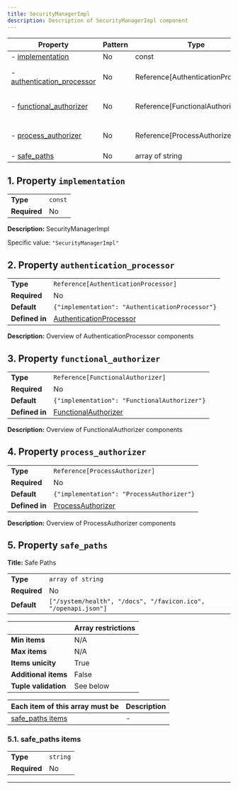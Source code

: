 ```yaml
---
title: SecurityManagerImpl
description: Description of SecurityManagerImpl component
---
```


| Property                                                 | Pattern | Type                               | Deprecated | Definition                                       | Title/Description                              |
| -------------------------------------------------------- | ------- | ---------------------------------- | ---------- | ------------------------------------------------ | ---------------------------------------------- |
| - [implementation](#implementation )                     | No      | const                              | No         | -                                                | SecurityManagerImpl                            |
| - [authentication_processor](#authentication_processor ) | No      | Reference[AuthenticationProcessor] | No         | In [AuthenticationProcessor](/docs/components/authenticationprocessor/overview) | Overview of AuthenticationProcessor components |
| - [functional_authorizer](#functional_authorizer )       | No      | Reference[FunctionalAuthorizer]    | No         | In [FunctionalAuthorizer](/docs/components/functionalauthorizer/overview)    | Overview of FunctionalAuthorizer components    |
| - [process_authorizer](#process_authorizer )             | No      | Reference[ProcessAuthorizer]       | No         | In [ProcessAuthorizer](/docs/components/processauthorizer/overview)       | Overview of ProcessAuthorizer components       |
| - [safe_paths](#safe_paths )                             | No      | array of string                    | No         | -                                                | Safe Paths                                     |

## <a name="implementation"></a>1. Property `implementation`

|              |         |
| ------------ | ------- |
| **Type**     | `const` |
| **Required** | No      |

**Description:** SecurityManagerImpl

Specific value: `"SecurityManagerImpl"`

## <a name="authentication_processor"></a>2. Property `authentication_processor`

|                |                                                 |
| -------------- | ----------------------------------------------- |
| **Type**       | `Reference[AuthenticationProcessor]`            |
| **Required**   | No                                              |
| **Default**    | `{"implementation": "AuthenticationProcessor"}` |
| **Defined in** | [AuthenticationProcessor](/docs/components/authenticationprocessor/overview)   |

**Description:** Overview of AuthenticationProcessor components

## <a name="functional_authorizer"></a>3. Property `functional_authorizer`

|                |                                              |
| -------------- | -------------------------------------------- |
| **Type**       | `Reference[FunctionalAuthorizer]`            |
| **Required**   | No                                           |
| **Default**    | `{"implementation": "FunctionalAuthorizer"}` |
| **Defined in** | [FunctionalAuthorizer](/docs/components/functionalauthorizer/overview)   |

**Description:** Overview of FunctionalAuthorizer components

## <a name="process_authorizer"></a>4. Property `process_authorizer`

|                |                                           |
| -------------- | ----------------------------------------- |
| **Type**       | `Reference[ProcessAuthorizer]`            |
| **Required**   | No                                        |
| **Default**    | `{"implementation": "ProcessAuthorizer"}` |
| **Defined in** | [ProcessAuthorizer](/docs/components/processauthorizer/overview)   |

**Description:** Overview of ProcessAuthorizer components

## <a name="safe_paths"></a>5. Property `safe_paths`

**Title:** Safe Paths

|              |                                                                |
| ------------ | -------------------------------------------------------------- |
| **Type**     | `array of string`                                              |
| **Required** | No                                                             |
| **Default**  | `["/system/health", "/docs", "/favicon.ico", "/openapi.json"]` |

|                      | Array restrictions |
| -------------------- | ------------------ |
| **Min items**        | N/A                |
| **Max items**        | N/A                |
| **Items unicity**    | True               |
| **Additional items** | False              |
| **Tuple validation** | See below          |

| Each item of this array must be       | Description |
| ------------------------------------- | ----------- |
| [safe_paths items](#safe_paths_items) | -           |

### <a name="autogenerated_heading_2"></a>5.1. safe_paths items

|              |          |
| ------------ | -------- |
| **Type**     | `string` |
| **Required** | No       |

----------------------------------------------------------------------------------------------------------------------------
